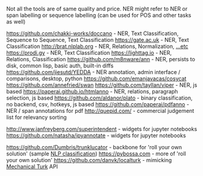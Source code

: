 Not all the tools are of same quality and price.
NER might refer to NER or span labelling or sequence labelling (can be used for POS and other tasks as well)

https://github.com/chakki-works/doccano - NER, Text Classification, Sequence to Sequence, Text Classification
https://gate.ac.uk - NER, Text Classification
http://brat.nlplab.org - NER, Relations, Normalization, […etc](http://brat.nlplab.org/examples.html#annotation-examples)
https://prodi.gy - NER, Text Classification
https://lighttag.io - NER, Relations, Classification
https://github.com/m8nware/ann - NER, persists to disk, common lisp, basic auth, built-in diffs
https://github.com/jiesutd/YEDDA - NER annotation, admin interface / comparisons, desktop, python
https://github.com/emanjavacas/cosycat
https://github.com/annefried/swan
https://github.com/tayllan/viper - NER, js based
https://paperai.github.io/htmlanno - NER, relations, paragraph selection, js based
https://github.com/aldanor/plato - binary classification, no backend, csv, hotkeys, js based
https://github.com/paperai/pdfanno - NER / span annotations for pdf 
http://quepid.com/ - commercial judgement list for relevancy sorting

http://www.janfreyberg.com/superintendent - widgets for jupyter notebooks
https://github.com/natasha/ipyannotate - widgets for jupyter notebooks

https://github.com/Dumbris/trunklucator - backbone for 'roll your own solution' (sample [NLP classification](https://github.com/Dumbris/trunklucator/tree/master/examples/active_learning))
https://pybossa.com - more of 'roll your own solution'
https://github.com/danvk/localturk - mimicking [Mechanical Turk](https://www.mturk.com/) API

